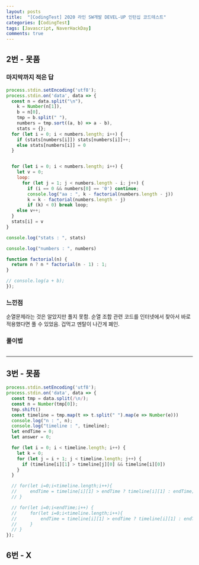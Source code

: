 ```yaml
---
layout: posts
title:  "[CodingTest] 2020 라인 SW개발 DEVEL-UP 인턴십 코드테스트"
categories: [CodingTest]
tags: [Javascript, NaverHackDay]
comments: true
---
```


<!-- https://docs.google.com/document/d/1Agv0wWVtUVfxEsDiL2XNMTXW3VtOp4VdeJjA_V53BQQ/edit?usp=sharing -->

## 2번 - 못품

### 마지막까지 적은 답

```javascript
process.stdin.setEncoding('utf8');
process.stdin.on('data', data => {
  const n = data.split("\n"),
    k = Number(n[1]),
    b = n[0],
    tmp = b.split(" "),
    numbers = tmp.sort((a, b) => a - b),
    stats = {};
  for (let i = 0; i < numbers.length; i++) {
    if (stats[numbers[i]]) stats[numbers[i]]++;
    else stats[numbers[i]] = 0
  }


  for (let i = 0; i < numbers.length; i++) {
    let v = 0;
    loop:
      for (let j = 1; j < numbers.length - i; j++) {
        if (i == 0 && numbers[0] == '0') continue;
        console.log("aa : ", k - factorial(numbers.length - j))
        k = k - factorial(numbers.length - j)
        if (k) < 0) break loop;
    else v++;
  }
  stats[i] = v
}

console.log("stats : ", stats)

console.log("numbers : ", numbers)

function factorial(n) {
  return n ? n * factorial(n - 1) : 1;
}

// console.log(a + b);
});
```

### 느낀점

순열문제라는 것은 알았지만 풀지 못함. 순열 조합 관련 코드를 인터넷에서 찾아서 바로 적용했다면 풀 수 있었음. 겁먹고 멘탈이 나간게 폐인.

### 풀이법

```javascript

```

<hr>

## 3번 - 못품

```javascript
process.stdin.setEncoding('utf8');
process.stdin.on('data', data => {
  const tmp = data.split(/\n/);
  const n = Number(tmp[0]);
  tmp.shift()
  const timeline = tmp.map(t => t.split(" ").map(e => Number(e)))
  console.log("n : ", n);
  console.log("timeline : ", timeline);
  let endTime = 0;
  let answer = 0;

  for (let i = 0; i < timeline.length; i++) {
    let k = 0;
    for (let j = i + 1; j < timeline.length; j++) {
      if (timeline[i][1] > timeline[j][0] && timeline[i][0])
    }
  }

  // for(let i=0;i<timeline.length;i++){
  //     endTime = timeline[i][1] > endTime ? timeline[i][1] : endTime;
  // }

  // for(let i=0;i<endTime;i++) {
  //     for(let i=0;i<timeline.length;i++){
  //         endTime = timeline[i][1] > endTime ? timeline[i][1] : endTime;
  //     }
  // }
});
```

## 6번 - X

```javascript
```